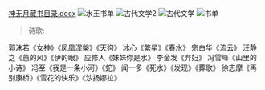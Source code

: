 [神无月藏书目录.docx](https://github.com/user-attachments/files/16724239/default.docx)
![水王书单](https://github.com/user-attachments/assets/1def698f-d9d4-4b0d-bbea-c53424c9b2ed)
![古代文学2](https://github.com/user-attachments/assets/7bd4665f-d990-4ae5-9978-9dd40d2b09f9)
![古代文学](https://github.com/user-attachments/assets/acfef22f-1ef1-4a3a-bc09-4bf1e19f37bc)
![书单](https://github.com/user-attachments/assets/9fe5c85a-2f41-429a-b9f6-2de7ee03f783)

> 诗歌:

郭沫若《女神》《凤凰涅槃》《天狗》
冰心《繁星》《春水》
宗白华《流云》
汪静之《蕙的风》《伊的眼》
应修人《妹妹你是水》
李金发《弃妇》
冯雪峰《山里的小诗》
冯至《我是一条小河》《蛇》
闻一多《死水》《发现》《葬歌》
徐志摩《再别康桥》《雪花的快乐》《沙扬娜拉》
